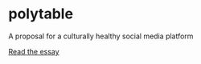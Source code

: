 # polytable
A proposal for a culturally healthy social media platform

[Read the essay](https://jzimmerman135.github.io/polytable/)
